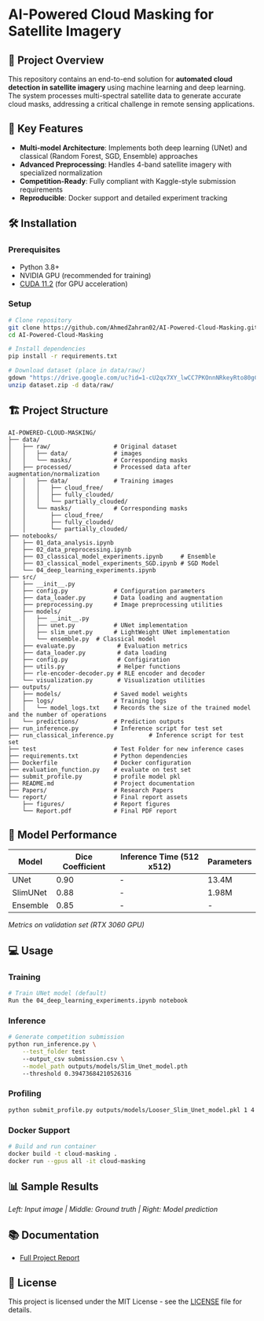 # AI-Powered Cloud Masking for Satellite Imagery

## 📌 Project Overview

This repository contains an end-to-end solution for **automated cloud detection in satellite imagery** using machine learning and deep learning. The system processes multi-spectral satellite data to generate accurate cloud masks, addressing a critical challenge in remote sensing applications.

## 🚀 Key Features

- **Multi-model Architecture**: Implements both deep learning (UNet) and classical (Random Forest, SGD, Ensemble) approaches
- **Advanced Preprocessing**: Handles 4-band satellite imagery with specialized normalization
- **Competition-Ready**: Fully compliant with Kaggle-style submission requirements
- **Reproducible**: Docker support and detailed experiment tracking

## 🛠 Installation

### Prerequisites

- Python 3.8+
- NVIDIA GPU (recommended for training)
- [CUDA 11.2](https://developer.nvidia.com/cuda-11.2.0-download-archive) (for GPU acceleration)

### Setup

```bash
# Clone repository
git clone https://github.com/AhmedZahran02/AI-Powered-Cloud-Masking.git
cd AI-Powered-Cloud-Masking

# Install dependencies
pip install -r requirements.txt

# Download dataset (place in data/raw/)
gdown "https://drive.google.com/uc?id=1-cU2qx7XY_lwCC7PKOnnNRkeyRto80gC"
unzip dataset.zip -d data/raw/
```

## 🏗 Project Structure

```
AI-POWERED-CLOUD-MASKING/
├── data/
│   ├── raw/                  # Original dataset
│   │   ├── data/             # images
│   │   └── masks/            # Corresponding masks
│   ├── processed/            # Processed data after augmentation/normalization
│   │   ├── data/             # Training images
│   │   │   ├── cloud_free/
│   │   │   ├── fully_clouded/
│   │   │   └── partially_clouded/
│   │   └── masks/            # Corresponding masks
│   │       ├── cloud_free/
│   │       ├── fully_clouded/
│   │       └── partially_clouded/
├── notebooks/
│   ├── 01_data_analysis.ipynb
│   ├── 02_data_preprocessing.ipynb
│   ├── 03_classical_model_experiments.ipynb     # Ensemble
│   ├── 03_classical_model_experiments_SGD.ipynb # SGD Model
│   └── 04_deep_learning_experiments.ipynb
├── src/
│   ├── __init__.py
│   ├── config.py             # Configuration parameters
│   ├── data_loader.py        # Data loading and augmentation
│   ├── preprocessing.py      # Image preprocessing utilities
│   ├── models/
│   │   ├── __init__.py
│   │   ├── unet.py           # UNet implementation
│   │   ├── slim_unet.py      # LightWeight UNet implementation
│   │   └── ensemble.py  # Classical model
│   ├── evaluate.py            # Evaluation metrics
│   ├── data_loader.py         # data loading
│   ├── config.py              # Configiration
│   ├── utils.py               # Helper functions
│   ├── rle-encoder-decoder.py # RLE encoder and decoder
│   └── visualization.py       # Visualization utilities
├── outputs/
│   ├── models/               # Saved model weights
│   ├── logs/                 # Training logs
│   │   └── model_logs.txt    # Records the size of the trained model and the number of operations
│   └── predictions/          # Prediction outputs
├── run_inference.py          # Inference script for test set
├── run_classical_inference.py          # Inference script for test set
├── test                      # Test Folder for new inference cases
├── requirements.txt          # Python dependencies
├── Dockerfile                # Docker configuration
├── evaluation_function.py    # evaluate on test set
├── submit_profile.py         # profile model pkl
├── README.md                 # Project documentation
├── Papers/                   # Research Papers
└── report/                   # Final report assets
    ├── figures/              # Report figures
    └── Report.pdf            # Final PDF report
```

## 🧠 Model Performance

| Model    | Dice Coefficient | Inference Time (512 x512) | Parameters |
| -------- | ---------------- | ------------------------- | ---------- |
| UNet     | 0.90             | -                         | 13.4M      |
| SlimUNet | 0.88             | -                         | 1.98M      |
| Ensemble | 0.85             | -                         | -          |

_Metrics on validation set (RTX 3060 GPU)_

## 💻 Usage

### Training

```bash
# Train UNet model (default)
Run the 04_deep_learning_experiments.ipynb notebook
```

### Inference

```bash
# Generate competition submission
python run_inference.py \
    --test_folder test
    --output_csv submission.csv \
    --model_path outputs/models/Slim_Unet_model.pth
    --threshold 0.39473684210526316
```

### Profiling

```bash
python submit_profile.py outputs/models/Looser_Slim_Unet_model.pkl 1 4 512 512
```

### Docker Support

```bash
# Build and run container
docker build -t cloud-masking .
docker run --gpus all -it cloud-masking
```

## 📊 Sample Results

_Left: Input image | Middle: Ground truth | Right: Model prediction_

## 📚 Documentation

- [Full Project Report](report/ST-Project-Report.pdf)

## 📝 License

This project is licensed under the MIT License - see the [LICENSE](LICENSE) file for details.
